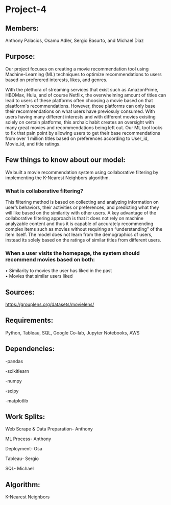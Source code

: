 # Project-4

## Members: 
Anthony Palacios, Osamu Adler, Sergio Basurto, and Michael Diaz 

## Purpose: 
Our project focuses on creating a movie recommendation tool using Machine-Learning (ML) techniques to optimize recommendations to users based on preferered interests, likes, and genres. 

With the plethora of streaming services that exist such as AmazonPrime, HBOMax, Hulu, and of course Netflix, the overwhelming amount of titles can lead to users of these platforms often choosing a movie based on that plaatform's recommendations.  However, those platforms can only base their recommendations on what users have previosuly consumed. With users having many different interests and with different movies exisitng solely on certain platforms, this archaic habit creates an oversight with many great movies and recommendations being left out. Our ML tool looks to fix that pain point by allowing users to get their base recommendations from over 1 million titles based on preferences according to User_id, Movie_id, and title ratings.

## Few things to know about our model:
We built a movie recommendation system using collaborative filtering by implementing the K-Nearest Neighbors algorithm.

### What is collaborative filtering? <br>
This filtering method is based on collecting and analyzing information on user’s behaviors, their activities or preferences, and predicting what they will like based on the similarity with other users. A key advantage of the collaborative filtering approach is that it does not rely on machine analyzable content and thus it is capable of accurately recommending complex items such as movies without requiring an “understanding” of the item itself.  The model does not learn from the demographics of users, instead its solely based on the ratings of similar titles from different users.

### When a user visits the homepage, the system should recommend movies based on both: <br>
•	Similarity to movies the user has liked in the past <br>
•	 Movies that similar users liked

## Sources:
https://grouplens.org/datasets/movielens/


## Requirements:
Python, Tableau, SQL, Google Co-lab, Jupyter Notebooks, AWS

## Dependencies: 

-pandas

-scikitlearn

-numpy

-scipy

-matplotlib
  
## Work Splits:

Web Scrape & Data Preparation- Anthony

ML Process- Anthony

Deployment- Osa

Tableau- Sergio

SQL- Michael
 
## Algorithm:
K-Nearest Neighbors
